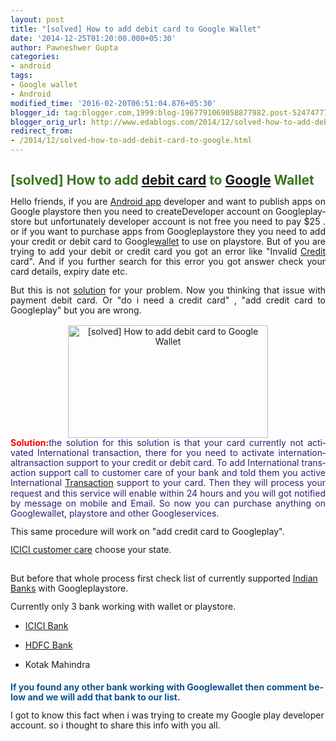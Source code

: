 ```yaml
---
layout: post
title: "[solved] How to add debit card to Google Wallet"
date: '2014-12-25T01:20:00.000+05:30'
author: Pawneshwer Gupta
categories:
- android
tags:
- Google wallet
- Android
modified_time: '2016-02-20T06:51:04.876+05:30'
blogger_id: tag:blogger.com,1999:blog-1967791069058877982.post-524747770781382892
blogger_orig_url: http://www.edablogs.com/2014/12/solved-how-to-add-debit-card-to-google.html
redirect_from:
- /2014/12/solved-how-to-add-debit-card-to-google.html
---
```


<div dir="ltr" style="text-align: left;"><div style="clear: both; text-align: center;"></div><h2 style="line-height: 115%; margin-bottom: 0.35cm; text-align: left;"><span style="color: #38761d;"><span lang="en-US">[solved] How to add <a href="http://en.wikipedia.org/wiki/Debit_card" rel="wikipedia" target="_blank" title="Debit card">debit card</a> to <a href="http://www.google.com/" rel="homepage" target="_blank" title="Google">Google</a> Wallet</span></span></h2><div style="line-height: 115%; margin-bottom: 0.35cm; text-align: justify;"><span lang="en-US">Hello friends, if you are <a href="http://code.google.com/android/" rel="homepage" target="_blank" title="Android">Android app</a> developer and want to publish apps on </span><span lang="en-US">Google</span><span lang="en-US"> playstore then you need to </span><span lang="en-US">create</span><span lang="en-US">Developer account on </span><span lang="en-US">Google</span><span lang="en-US">playstore but unfortunately developer account is not free you need to pay $25 . or if you want to purchase apps from </span><span lang="en-US">Google</span><span lang="en-US">playstore they you need to add your credit or debit card to </span><span lang="en-US">Google</span><span lang="en-US"><a href="http://en.wikipedia.org/wiki/Wallet" rel="wikipedia" target="_blank" title="Wallet">wallet</a> to use on playstore. But of you are trying to add your debit or credit card you got an error like "Invalid <a href="http://en.wikipedia.org/wiki/Credit_card" rel="wikipedia" target="_blank" title="Credit card">Credit</a> card". And if you further search for this error you got answer check your card details, expiry date etc.</span></div><div style="line-height: 115%; margin-bottom: 0.35cm; text-align: justify;"><span lang="en-US">But this is not <a href="http://en.wikipedia.org/wiki/Solution" rel="wikipedia" target="_blank" title="Solution">solution</a> for your problem. Now you thinking that issue with payment debit card. Or "do i need a credit card" , "add credit card to </span><span lang="en-US">Google</span><span lang="en-US">play" but you are wrong.</span><br /><br /><div style="clear: both; text-align: center;"><a href="http://www.trickspapa.com/wp-content/uploads/2014/12/Google-Wallet-Card1.png" style="margin-left: 1em; margin-right: 1em;"><img alt="[solved] How to add debit card to Google Wallet" border="0" src="http://www.trickspapa.com/wp-content/uploads/2014/12/Google-Wallet-Card1.png" height="180" title="[solved] How to add debit card to Google Wallet" width="320" /></a></div><span lang="en-US"><span style="color: red;"><b>Solution:</b></span><span style="color: #351c75;">the solution for this solution is that your card currently not activated International transaction, there for you need to activate </span></span><span style="color: #351c75;"><span lang="en-US">international</span><span lang="en-US">transaction support to your credit or debit card. To add International transaction support call to customer care of your bank and told them you active International <a href="http://en.wikipedia.org/wiki/Financial_transaction" rel="wikipedia" target="_blank" title="Financial transaction">Transaction</a> support to your card. Then they will process your request and this service will enable within 24 hours and you will got notified by message on mobile and Email. So now you can purchase anything on </span><span lang="en-US">Google</span><span lang="en-US">wallet, playstore and other </span><span lang="en-US">Google</span><span lang="en-US">services.</span></span></div><div style="line-height: 115%; margin-bottom: 0.35cm;"><span lang="en-US">This same procedure will work on "add credit card to </span><span lang="en-US">Google</span><span lang="en-US">play".</span></div><div lang="en-US" style="line-height: 115%; margin-bottom: 0.35cm;"><a href="http://www.icicibank.com/customer-care.page" target="_blank">ICICI customer care</a> choose your state.<br /><br /></div><div style="line-height: 115%; margin-bottom: 0.35cm;"><span lang="en-US">But before that whole process first check list of currently supported <a href="http://en.wikipedia.org/wiki/Banking_in_India" rel="wikipedia" target="_blank" title="Banking in India">Indian Banks</a> with </span><span lang="en-US">Google</span><span lang="en-US">playstore.</span></div><div style="line-height: 115%; margin-bottom: 0.35cm;"><span lang="en-US">Currently only 3 bank working with wallet or playstore.</span></div><ul style="text-align: left;"><li><span lang="en-US"><a href="http://www.icicibank.com/" rel="homepage" target="_blank" title="ICICI Bank">ICICI Bank</a></span></li></ul><ul style="text-align: left;"><li><span lang="en-US"><a href="http://www.hdfcbank.com/" rel="homepage" target="_blank" title="HDFC Bank">HDFC Bank</a></span></li></ul><ul style="text-align: left;"><li><span lang="en-US">Kotak Mahindra</span></li></ul><h4 style="line-height: 115%; margin-bottom: 0.35cm; text-align: left;"><span style="color: #0b5394;"><span lang="en-US">If you found any other bank working with </span><span lang="en-US">Google</span></span><span lang="en-US"><span style="color: #0b5394;">wallet then comment below and we will add that bank to our list.</span>&nbsp;</span></h4><div style="line-height: 115%; margin-bottom: 0.35cm;"><span lang="en-US">I got to know this fact when i was trying to create my Google play developer account. so i thought to share this info with you all.</span></div></div>